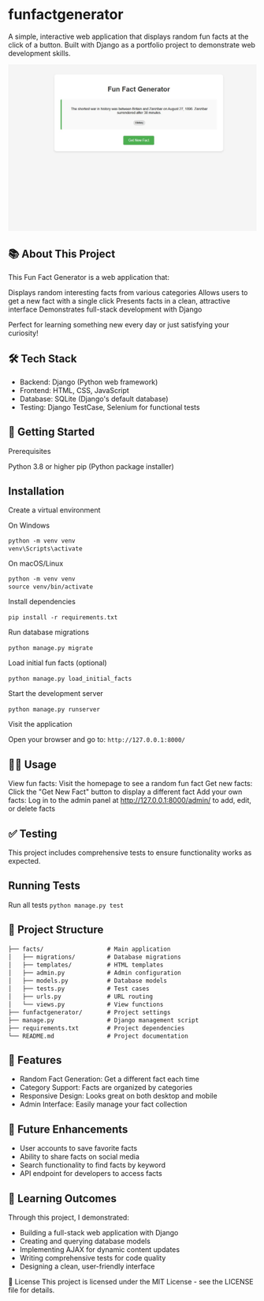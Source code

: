 # funfactgenerator

A simple, interactive web application that displays random fun facts at the click of a button. Built with Django as a portfolio project to demonstrate web development skills.

![Fun Fact Generator Screenshot](./screenshots/fun-fact-generator-demo.JPG)

## 📚 About This Project

This Fun Fact Generator is a web application that:

Displays random interesting facts from various categories
Allows users to get a new fact with a single click
Presents facts in a clean, attractive interface
Demonstrates full-stack development with Django

Perfect for learning something new every day or just satisfying your curiosity!

## 🛠️ Tech Stack

* Backend: Django (Python web framework)
* Frontend: HTML, CSS, JavaScript
* Database: SQLite (Django's default database)
* Testing: Django TestCase, Selenium for functional tests

## 🚀 Getting Started

Prerequisites

Python 3.8 or higher
pip (Python package installer)

## Installation

Create a virtual environment

 On Windows
```
python -m venv venv
venv\Scripts\activate
```

 On macOS/Linux
```
python -m venv venv
source venv/bin/activate
```

Install dependencies

`pip install -r requirements.txt`


Run database migrations

`python manage.py migrate`

Load initial fun facts (optional)

`python manage.py load_initial_facts`


Start the development server

`python manage.py runserver`


Visit the application

Open your browser and go to: `http://127.0.0.1:8000/`


## 👩‍💻 Usage

View fun facts: Visit the homepage to see a random fun fact
Get new facts: Click the "Get New Fact" button to display a different fact
Add your own facts: Log in to the admin panel at http://127.0.0.1:8000/admin/ to add, edit, or delete facts

## ✅ Testing

This project includes comprehensive tests to ensure functionality works as expected.

## Running Tests

 Run all tests
`python manage.py test`

## 📂 Project Structure

```funfactgenerator/
├── facts/                  # Main application
│   ├── migrations/         # Database migrations
│   ├── templates/          # HTML templates
│   ├── admin.py            # Admin configuration
│   ├── models.py           # Database models
│   ├── tests.py            # Test cases
│   ├── urls.py             # URL routing
│   └── views.py            # View functions
├── funfactgenerator/       # Project settings
├── manage.py               # Django management script
├── requirements.txt        # Project dependencies
└── README.md               # Project documentation
```

## 🌟 Features

* Random Fact Generation: Get a different fact each time
* Category Support: Facts are organized by categories
* Responsive Design: Looks great on both desktop and mobile
* Admin Interface: Easily manage your fact collection

## 🔮 Future Enhancements

* User accounts to save favorite facts
* Ability to share facts on social media
* Search functionality to find facts by keyword
* API endpoint for developers to access facts

## 📝 Learning Outcomes

Through this project, I demonstrated:

* Building a full-stack web application with Django
* Creating and querying database models
* Implementing AJAX for dynamic content updates
* Writing comprehensive tests for code quality
* Designing a clean, user-friendly interface

📄 License
This project is licensed under the MIT License - see the LICENSE file for details.
